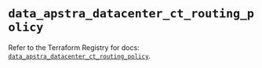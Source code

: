 # `data_apstra_datacenter_ct_routing_policy`

Refer to the Terraform Registry for docs: [`data_apstra_datacenter_ct_routing_policy`](https://registry.terraform.io/providers/juniper/apstra/0.94.0/docs/data-sources/datacenter_ct_routing_policy).
